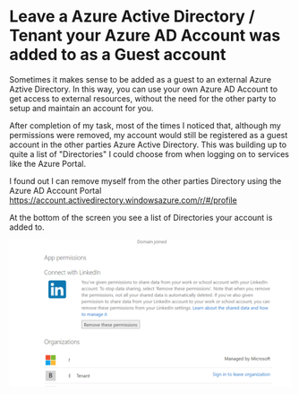 # Leave a Azure Active Directory / Tenant your Azure AD Account was added to as a Guest account

Sometimes it makes sense to be added as a guest to an external Azure Aztive Directory. In this way, you can use your own Azure AD Account to get access to external resources, without the need for the other party to setup and maintain an account for you.

After completion of my task, most of the times I noticed that, although my permissions were removed, my account would still be registered as a guest account in the other parties Azure Active Directory. This was building up to quite a list of "Directories" I could choose from when logging on to services like the Azure Portal.

I found out I can remove myself from the other parties Directory using the Azure AD Account Portal https://account.activedirectory.windowsazure.com/r/#/profile 

At the bottom of the screen you see a list of Directories your account is added to. 

![Screenshot](https://github.com/verboompj/Other/blob/master/Pictures/Capture2.PNG)

